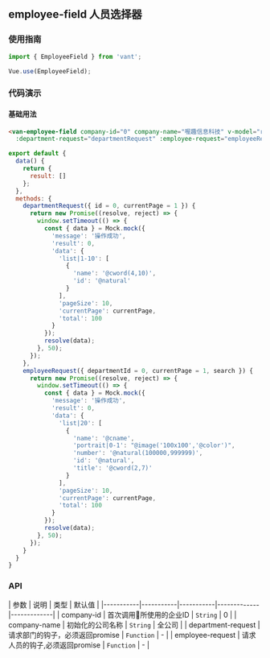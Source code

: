 ## employee-field 人员选择器


### 使用指南
``` javascript
import { EmployeeField } from 'vant';

Vue.use(EmployeeField);
```

### 代码演示

#### 基础用法
```html
<van-employee-field company-id="0" company-name="喔趣信息科技" v-model="result"
  :department-request="departmentRequest" :employee-request="employeeRequest"/>
```

```javascript
export default {
  data() {
    return {
      result: []
    };
  },
  methods: {
    departmentRequest({ id = 0, currentPage = 1 }) {
      return new Promise((resolve, reject) => {
        window.setTimeout(() => {
          const { data } = Mock.mock({
            'message': '操作成功',
            'result': 0,
            'data': {
              'list|1-10': [
                {
                  'name': '@cword(4,10)',
                  'id': '@natural'
                }
              ],
              'pageSize': 10,
              'currentPage': currentPage,
              'total': 100
            }
          });
          resolve(data);
        }, 50);
      });
    },
    employeeRequest({ departmentId = 0, currentPage = 1, search }) {
      return new Promise((resolve, reject) => {
        window.setTimeout(() => {
          const { data } = Mock.mock({
            'message': '操作成功',
            'result': 0,
            'data': {
              'list|20': [
                {
                  'name': '@cname',
                  'portrait|0-1': "@image('100x100','@color')",
                  'number': '@natural(100000,999999)',
                  'id': '@natural',
                  'title': '@cword(2,7)'
                }
              ],
              'pageSize': 10,
              'currentPage': currentPage,
              'total': 100
            }
          });
          resolve(data);
        }, 50);
      });
    }
  }
}
```

### API


| 参数 | 说明 | 类型 | 默认值 |
|-----------|-----------|-----------|-------------|-------------|
| company-id | 首次调用所使用的企业ID | `String` | 0 |
| company-name | 初始化的公司名称 | `String` | 全公司 |
| department-request | 请求部门的钩子，必须返回promise | `Function` | - |
| employee-request | 请求人员的钩子,必须返回promise | `Function` | - |